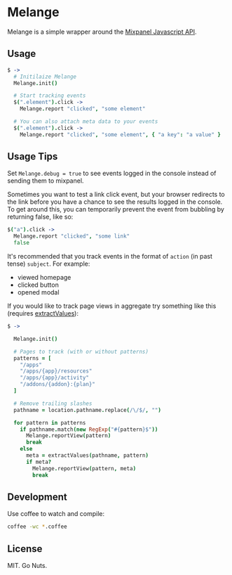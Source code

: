 # Melange

Melange is a simple wrapper around the [Mixpanel Javascript
API](https://mixpanel.com/docs/integration-libraries/javascript-full-api).

## Usage

```coffee
$ ->
  # Initilaize Melange
  Melange.init()

  # Start tracking events
  $(".element").click ->
    Melange.report "clicked", "some element"

  # You can also attach meta data to your events
  $(".element").click ->
    Melange.report "clicked", "some element", { "a key": "a value" }
```

Usage Tips
----------

Set `Melange.debug = true` to see events logged in 
the console instead of sending them to mixpanel.

Sometimes you want to test a link click event, but your browser
redirects to the link before you have a chance to see the results 
logged in the console. To get around this, you can temporarily prevent the 
event from bubbling by returning false, like so:

```coffee
$("a").click ->
  Melange.report "clicked", "some link"
  false
```

It's recommended that you track events in the format of `action` (in past tense)
`subject`. For example:

* viewed homepage
* clicked button
* opened modal

If you would like to track page views in aggregate try something like this
(requires [extractValues](https://github.com/laktek/extract-values)):

```coffee
$ ->

  Melange.init()

  # Pages to track (with or without patterns)
  patterns = [
    "/apps"
    "/apps/{app}/resources"
    "/apps/{app}/activity"
    "/addons/{addon}:{plan}"
  ]

  # Remove trailing slashes
  pathname = location.pathname.replace(/\/$/, "")

  for pattern in patterns
    if pathname.match(new RegExp("#{pattern}$"))
      Melange.reportView(pattern)
      break
    else
      meta = extractValues(pathname, pattern)
      if meta?
        Melange.reportView(pattern, meta)
        break
```


Development
-----------

Use coffee to watch and compile:

```bash
coffee -wc *.coffee
```

License
-------

MIT. Go Nuts.
